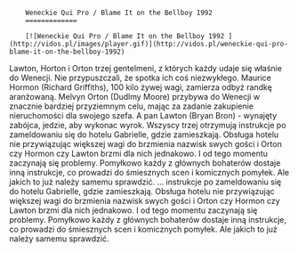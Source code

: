 
        Weneckie Qui Pro / Blame It on the Bellboy 1992 
        =============
        
        [![Weneckie Qui Pro / Blame It on the Bellboy 1992 ](http://vidos.pl/images/player.gif)](http://vidos.pl/weneckie-qui-pro-blame-it-on-the-bellboy-1992)
        
        
 Lawton, Horton i Orton trzej gentelmeni, z których każdy udaje się właśnie do Wenecji. Nie przypuszczali, że spotka ich coś niezwykłego. Maurice Hormon (Richard Griffiths), 100 kilo żywej wagi, zamierza odbyż randkę aranżowaną. Melvyn Orton (Dudlmy Moore) przybywa do Wenecji w znacznie bardziej przyziemnym celu, mając za zadanie zakupienie nieruchomości dla swojego szefa. A pan Lawton (Bryan Bron) - wynajęty zabójca, jedzie, aby wykonac wyrok. Wszyscy trzej otrzymują instrukcje po zameldowaniu się do hotelu Gabrielle, gdzie zamieszkają. Obsługa hotelu nie przywiązując większej wagi do brzmienia nazwisk swych gości i Orton czy Hormon czy Lawton brzmi dla nich jednakowo. I od tego momentu zaczynają się problemy. Pomyłkowo każdy z głównych bohaterów dostaje inną instrukcje, co prowadzi do śmiesznych scen i komicznych pomyłek. Ale jakich to już należy samemu sprawdzić.  ... instrukcje po zameldowaniu się do hotelu Gabrielle, gdzie zamieszkają. Obsługa hotelu nie przywiązując większej wagi do brzmienia nazwisk swych gości i Orton czy Hormon czy Lawton brzmi dla nich jednakowo. I od tego momentu zaczynają się problemy. Pomyłkowo każdy z głównych bohaterów dostaje inną instrukcje, co prowadzi do śmiesznych scen i komicznych pomyłek. Ale jakich to już należy samemu sprawdzić.
    
